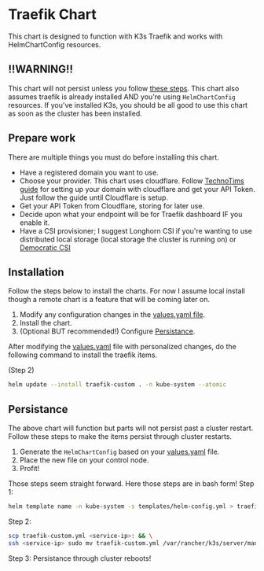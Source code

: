 # Traefik Chart
This chart is designed to function with K3s Traefik and works with HelmChartConfig resources.

## !!WARNING!!
This chart will not persist unless you follow [these steps](#persistance). This chart also assumes traefik is already installed AND you're using `HelmChartConfig` resources. If you've installed K3s, you should be all good to use this chart as soon as the cluster has been installed.

## Prepare work
There are multiple things you must do before installing this chart.

* Have a registered domain you want to use.
* Choose your provider. This chart uses cloudflare. Follow [TechnoTims guide](https://technotim.live/posts/traefik-portainer-ssl/) for setting up your domain with cloudflare and get your API Token. Just follow the guide until Cloudflare is setup.
* Get your API Token from Cloudflare, storing for later use.
* Decide upon what your endpoint will be for Traefik dashboard IF you enable it.
* Have a CSI provisioner; I suggest Longhorn CSI if you're wanting to use distributed local storage (local storage the cluster is running on) or [Democratic CSI](../democratic-csi/README.md)

## Installation
Follow the steps below to install the charts. For now I assume local install though a remote chart is a feature that will be coming later on.

1. Modify any configuration changes in the [values.yaml file](values.yaml).
2. Install the chart.
3. (Optional BUT recommended!) Configure [Persistance](#persistance).

After modifying the [values.yaml](values.yaml) file with personalized changes, do the following command to install the traefik items.

(Step 2)
```bash
helm update --install traefik-custom . -n kube-system --atomic
```

## Persistance
The above chart will function but parts will not persist past a cluster restart. Follow these steps to make the items persist through cluster restarts.

1. Generate the `HelmChartConfig` based on your [values.yaml](values.yaml) file.
2. Place the new file on your control node.
3. Profit!

Those steps seem straight forward. Here those steps are in bash form!
Step 1:
```bash
helm template name -n kube-system -s templates/helm-config.yml > traefik-custom.yml
```

Step 2:
```bash
scp traefik-custom.yml <service-ip>: && \
ssh <service-ip> sudo mv traefik-custom.yml /var/rancher/k3s/server/manifests/
```
Step 3:
Persistance through cluster reboots!
